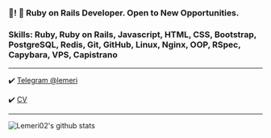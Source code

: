 ### 👋!   💎 Ruby on Rails Developer. Open to New Opportunities.
### Skills: Ruby, Ruby on Rails, Javascript, HTML, CSS, Bootstrap, PostgreSQL, Redis, Git, GitHub, Linux, Nginx, OOP, RSpec, Capybara, VPS, Capistrano

----------

✔️ [Telegram @lemeri](https://t.me/lemeri)

✔️ [CV](https://lemeri02.github.io/cv/)

----------

![Lemeri02's github stats](https://github-readme-stats.vercel.app/api?username=Lemeri02&show_icons=true&theme=radical)


<!--
**Lemeri02/Lemeri02** is a ✨ _special_ ✨ repository because its `README.md` (this file) appears on your GitHub profile.

Here are some ideas to get you started:

- 🔭 I’m currently working on ...
- 🌱 I’m currently learning ...
- 👯 I’m looking to collaborate on ...
- 🤔 I’m looking for help with ...
- 💬 Ask me about ...
- 📫 How to reach me: ...
- 😄 Pronouns: ...
- ⚡ Fun fact: ...
-->
